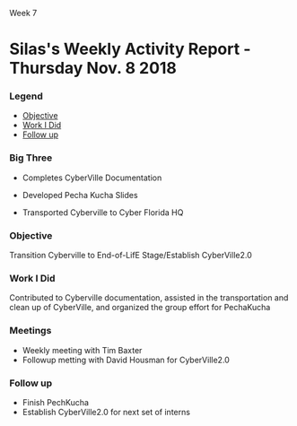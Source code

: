 Week 7
# Silas's Weekly Activity Report - Thursday Nov. 8 2018
### Legend
 - [Objective](#objective)
 - [Work I Did](#work-i-did)
 - [Follow up](#follow-up)

### Big Three

- Completes CyberVille Documentation 

- Developed Pecha Kucha Slides 

- Transported Cyberville to Cyber Florida HQ

### Objective

Transition Cyberville to End-of-LifE Stage/Establish CyberVille2.0

### Work I Did

Contributed to Cyberville documentation, assisted in the transportation and clean up of CyberVille, and organized the group effort for PechaKucha
### Meetings
  - Weekly meeting with Tim Baxter 
  - Followup metting with David Housman for CyberVille2.0

### Follow up

- Finish PechKucha 
- Establish CyberVille2.0 for next set of interns
